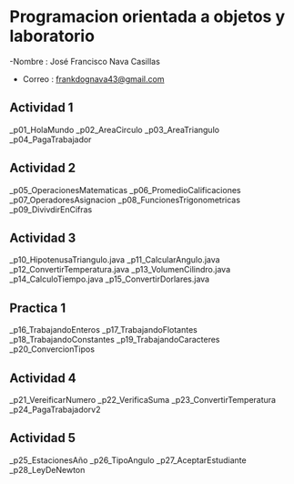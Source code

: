 # Programacion orientada a objetos y laboratorio

-Nombre : José Francisco Nava Casillas
- Correo  : frankdognava43@gmail.com

## Actividad 1
_p01_HolaMundo
_p02_AreaCirculo
_p03_AreaTriangulo
_p04_PagaTrabajador

## Actividad 2
_p05_OperacionesMatematicas
_p06_PromedioCalificaciones
_p07_OperadoresAsignacion
_p08_FuncionesTrigonometricas
_p09_DivivdirEnCifras

## Actividad 3
_p10_HipotenusaTriangulo.java
_p11_CalcularAngulo.java
_p12_ConvertirTemperatura.java
_p13_VolumenCilindro.java
_p14_CalculoTiempo.java
_p15_ConvertirDorlares.java

## Practica 1
_p16_TrabajandoEnteros
_p17_TrabajandoFlotantes
_p18_TrabajandoConstantes
_p19_TrabajandoCaracteres
_p20_ConvercionTipos


## Actividad 4
_p21_VereificarNumero
_p22_VerificaSuma
_p23_ConvertirTemperatura
_p24_PagaTrabajadorv2

## Actividad 5
_p25_EstacionesAño
_p26_TipoAngulo
_p27_AceptarEstudiante
_p28_LeyDeNewton

